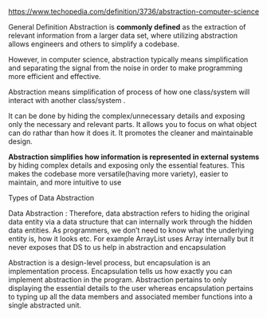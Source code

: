 https://www.techopedia.com/definition/3736/abstraction-computer-science

General Definition
Abstraction is **commonly defined** as the extraction of
relevant information from a larger data set,
where utilizing abstraction allows engineers and others to simplify a codebase.

However, in computer science, 
abstraction typically means simplification 
and separating the signal from the noise
in order to make programming more efficient and effective.

Abstraction means simplification of process of how one class/system will interact with
another class/system .

It can be done by hiding the complex/unnecessary details 
and exposing only the necessary and relevant parts.
It allows you to focus on what object can do rathar than how it does it.
It promotes the cleaner and maintainable design.


**Abstraction  simplifies how information is represented in external systems**
by hiding complex details and exposing only the essential features.
This makes the codebase more versatile(having more variety), 
easier to maintain, and more intuitive to use


Types of Data Abstraction

Data Abstraction : 
Therefore, data abstraction refers to hiding the original data entity 
via a data structure that can internally work through the hidden data entities. 
As programmers, we don’t need to know what the underlying entity is,
how it looks etc.
For example ArrayList uses Array internally but it never exposes that DS to us help in abstraction and encapsulation

Abstraction is a design-level process, 
but encapsulation is an implementation process. 
Encapsulation tells us how exactly you can implement abstraction in the program. 
Abstraction pertains to only displaying the essential details to the user
whereas encapsulation pertains to typing up all the data members
and associated member functions into a single abstracted unit.




